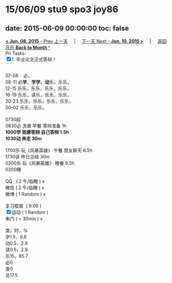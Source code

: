 # 15/06/09 stu9 spo3 joy86

date: 2015-06-09 00:00:00
toc: false
---
[**< Jun. 08, 2015** - Prev 上一天](/lifelogs/2015/06/d08.html) &nbsp; &nbsp; | &nbsp; &nbsp; [下一天 Next - **Jun. 10, 2015 >**](/lifelogs/2015/06/d10.html) &nbsp; &nbsp; |  &nbsp; &nbsp; [返回月历 **Back to Month ^**](/lifelogs/2015/06/index.html)
<br/>Pri Tasks:</strong><br clear="none"/><input type="checkbox" checked="true" />1. 毕业论文正式答辩！</div><div><div><br clear="none"/></div><div>07-08    必，</div>08-11 必<b>学</b>，<b>学学</b>，<b>动</b>乐，乐乐，<br clear="none"/>12-15 乐乐，乐乐，乐乐，乐乐，<br clear="none"/>16-19 乐乐，读乐，乐乐，乐乐，<br clear="none"/>20-23 乐乐，乐乐，乐乐，乐乐，</div><div>00-02 乐乐，乐乐。<br/><div><br clear="none"/></div>0730起</div><div>0830必 洗漱 早餐 答辩准备 1h<br clear="none"/><b>1000学 观摩答辩 自己答辩 1.5h</b></div><div><b>1030动 奔走 30m</b></div><div><br/></div><div>1700乐 玩《风暴英雄》 午餐 朋友聊天 6.5h</div><div>1730读 昨日总结 30m</div><div>0200乐 玩《风暴英雄》 晚餐 8.5h</div><div>0200睡</div><div><br clear="none"/></div><div><en-todo/>QQ   ( 2 午/临睡 ) x<br clear="none"/><en-todo/>微信 ( 2 午/临睡 ) x</div><div><en-todo/>微博 ( 1 Random ) x</div><div><br clear="none"/></div><div><en-todo/>复习框架  ( 9:00 ) <br clear="none"/></div><div><input type="checkbox" checked="true" />运动 ( 1 Random ) </div><div><en-todo/>串门 ( < 30min ) x</div><div><div><br clear="none"/></div></div><div>类，时，%</div><div>学1.5，8.6</div><div>动0.5，2.9</div><div>读0.5，2.9</div><div>乐15，85.7</div><div>必0<br clear="none"/>废0<br clear="none"/>总17.5</div>
